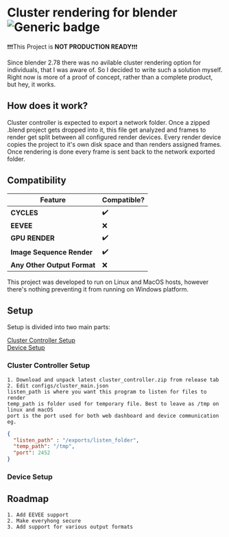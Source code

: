 # Cluster rendering for blender ![Generic badge](https://img.shields.io/badge/status-PreAlpha-<COLOR>.svg)

:exclamation::exclamation::exclamation:This Project is **NOT PRODUCTION READY**:exclamation::exclamation::exclamation:

Since blender 2.78 there was no avilable cluster rendering option for individuals, 
that I was aware of. So I decided to write such a solution myself. Right now is more of a proof of concept, 
rather than a complete product, but hey, it works.

## How does it work?

Cluster controller is expected to export a network folder. Once a zipped 
.blend project gets dropped into it, this file get analyzed and frames to render
get split between all configured render devices. Every render device copies the project
to it's own disk space and than renders assigned frames. Once rendering is done every frame 
is sent back to the network exported folder. 

## Compatibility

| Feature       | Compatible?   |
| ------------- | ------------- |
| **CYCLES**        | :heavy_check_mark: |
| **EEVEE**         | :x: |
| **GPU RENDER**    | :heavy_check_mark: |
| **Image Sequence Render** | :heavy_check_mark: |
| **Any Other Output Format**  | :x: |

This project was developed to run on Linux and MacOS hosts, however there's nothing preventing it from running on Windows platform.

## Setup

Setup is divided into two main parts:

[Cluster Controller Setup](#Cluster-Controller-Setup)  
[Device Setup](#Device-Setup)

### Cluster Controller Setup
    1. Download and unpack latest cluster_controller.zip from release tab
    2. Edit configs/cluster_main.json
    listen_path is where you want this program to listen for files to render
    temp_path is folder used for temporary file. Best to leave as /tmp on linux and macOS
    port is the port used for both web dashboard and device communication
    eg.
```json
{
  "listen_path" : "/exports/listen_folder",
  "temp_path": "/tmp",
  "port": 2452
}
```
### Device Setup

## Roadmap
    1. Add EEVEE support
    2. Make everyhong secure
    3. Add support for various output formats